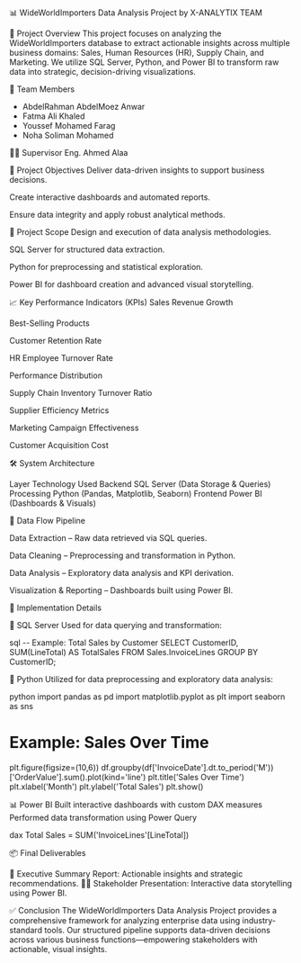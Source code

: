 📊 WideWorldImporters Data Analysis Project
by X-ANALYTIX TEAM

📘 Project Overview
This project focuses on analyzing the WideWorldImporters database to extract actionable insights across multiple business domains: Sales, Human Resources (HR), Supply Chain, and Marketing.
We utilize SQL Server, Python, and Power BI to transform raw data into strategic, decision-driving visualizations.

👥 Team Members

- AbdelRahman AbdelMoez Anwar
- Fatma Ali Khaled
- Youssef Mohamed Farag
- Noha Soliman Mohamed

👨‍🏫 Supervisor
Eng. Ahmed Alaa

🎯 Project Objectives
Deliver data-driven insights to support business decisions.

Create interactive dashboards and automated reports.

Ensure data integrity and apply robust analytical methods.

🧭 Project Scope
Design and execution of data analysis methodologies.

SQL Server for structured data extraction.

Python for preprocessing and statistical exploration.

Power BI for dashboard creation and advanced visual storytelling.

📈 Key Performance Indicators (KPIs)
Sales
Revenue Growth

Best-Selling Products

Customer Retention Rate

HR
Employee Turnover Rate

Performance Distribution

Supply Chain
Inventory Turnover Ratio

Supplier Efficiency Metrics

Marketing
Campaign Effectiveness

Customer Acquisition Cost

🛠 System Architecture

Layer	Technology Used
Backend	SQL Server (Data Storage & Queries)
Processing	Python (Pandas, Matplotlib, Seaborn)
Frontend	Power BI (Dashboards & Visuals)

🔄 Data Flow Pipeline

Data Extraction – Raw data retrieved via SQL queries.

Data Cleaning – Preprocessing and transformation in Python.

Data Analysis – Exploratory data analysis and KPI derivation.

Visualization & Reporting – Dashboards built using Power BI.

🔧 Implementation Details

💾 SQL Server
Used for data querying and transformation:

sql
-- Example: Total Sales by Customer
SELECT CustomerID, SUM(LineTotal) AS TotalSales
FROM Sales.InvoiceLines
GROUP BY CustomerID;

🐍 Python
Utilized for data preprocessing and exploratory data analysis:

python
import pandas as pd
import matplotlib.pyplot as plt
import seaborn as sns

# Example: Sales Over Time
plt.figure(figsize=(10,6))
df.groupby(df['InvoiceDate'].dt.to_period('M'))['OrderValue'].sum().plot(kind='line')
plt.title('Sales Over Time')
plt.xlabel('Month')
plt.ylabel('Total Sales')
plt.show()

📊 Power BI
Built interactive dashboards with custom DAX measures
Performed data transformation using Power Query

dax
Total Sales = SUM('InvoiceLines'[LineTotal])

📦 Final Deliverables

📄 Executive Summary Report: Actionable insights and strategic recommendations.
🧑‍💼 Stakeholder Presentation: Interactive data storytelling using Power BI.

✅ Conclusion
The WideWorldImporters Data Analysis Project provides a comprehensive framework for analyzing enterprise data using industry-standard tools. Our structured pipeline supports data-driven decisions across various business functions—empowering stakeholders with actionable, visual insights.
